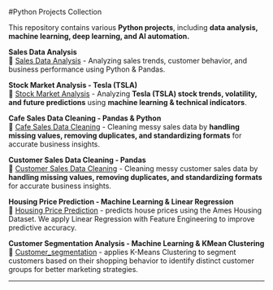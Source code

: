  #Python Projects Collection  

This repository contains various **Python projects**, including **data analysis, machine learning, deep learning, and AI automation.**  

**Sales Data Analysis**  
📌 [Sales Data Analysis](sales-data-analysis/) - Analyzing sales trends, customer behavior, and business performance using Python & Pandas.  

 **Stock Market Analysis - Tesla (TSLA)**  
📌 [Stock Market Analysis](stock-market-analysis/) - Analyzing **Tesla (TSLA) stock trends, volatility, and future predictions** using **machine learning & technical indicators**.

 **Cafe Sales Data Cleaning - Pandas & Python**  
📌 [Cafe Sales Data Cleaning](cafe-sales-data-cleaning/) - Cleaning messy sales data by **handling missing values, removing duplicates, and standardizing formats** for accurate business insights.  

 **Customer Sales Data Cleaning - Pandas**  
📌 [Customer Sales Data Cleaning](customer-data-cleaning/) - Cleaning messy customer sales data by **handling missing values, removing duplicates, and standardizing formats** for accurate business insights. 

**Housing Price Prediction - Machine Learning & Linear Regression**  
📌 [Housing Price Prediction](House_Price_Prediction/) - predicts house prices using the Ames Housing Dataset. We apply Linear Regression with Feature Engineering to improve predictive accuracy.

**Customer Segmentation Analysis - Machine Learning & KMean Clustering** 
📌 [Customer_segmentation](customer_segmentation/) - applies K-Means Clustering to segment customers based on their shopping behavior to identify distinct customer groups for better marketing strategies.

---
